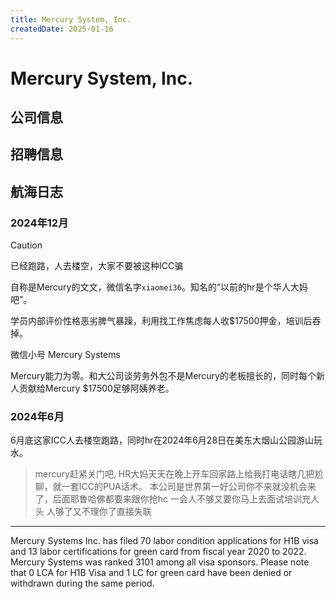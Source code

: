 ```yaml
---
title: Mercury System, Inc.
createdDate: 2025-01-16
---
```

# Mercury System, Inc.

## 公司信息

<StaffingCompanyTable companyJsonFileName="mercury"/>

## 招聘信息

## 航海日志

### 2024年12月

> [!CAUTION]
> 已经跑路，人去楼空，大家不要被这种ICC骗

自称是Mercury的文文，微信名字`xiaomei36`。知名的“以前的hr是个华人大妈吧”。

学员内部评价性格恶劣脾气暴躁，利用找工作焦虑每人收$17500押金，培训后吞掉。

微信小号 Mercury Systems

Mercury能力为零。和大公司谈劳务外包不是Mercury的老板擅长的，同时每个新人贡献给Mercury $17500足够阿姨养老。

### 2024年6月

6月底这家ICC人去楼空跑路，同时hr在2024年6月28日在美东大烟山公园游山玩水。

<ImageWrapper src="https://jpqae.atomeocean.com/transparent-image/2025%2001%2016XMclpI.webp" alt="mercury recruiter"/>

> mercury赶紧关门吧, HR大妈天天在晚上开车回家路上给我打电话瞎几把尬聊，就一套ICC的PUA话术。
> 本公司是世界第一好公司你不来就没机会来了，后面耶鲁哈佛都要来跟你抢hc
> 一会人不够又要你马上去面试培训充人头
> 人够了又不理你了直接失联

---

Mercury Systems Inc. has filed 70 labor condition applications for H1B visa and 13 labor certifications for green card from fiscal year 2020 to 2022. Mercury Systems was ranked 3101 among all visa sponsors. Please note that 0 LCA for H1B Visa and 1 LC for green card have been denied or withdrawn during the same period.